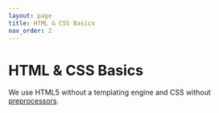 ```yaml
---
layout: page
title: HTML & CSS Basics
nav_order: 2
---
```

# HTML & CSS Basics

We use HTML5 without a templating engine and CSS without [preprocessors](https://developer.mozilla.org/en-US/docs/Glossary/CSS_preprocessor).
